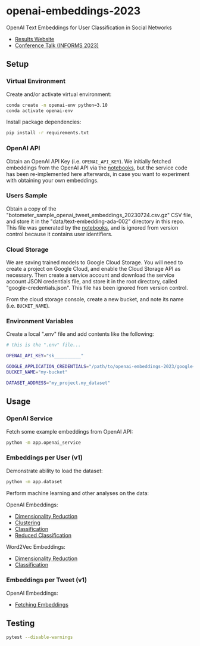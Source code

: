 # openai-embeddings-2023

OpenAI Text Embeddings for User Classification in Social Networks

  + [Results Website](https://s2t2.github.io/openai-embeddings-2023/index.html)
  + [Conference Talk (INFORMS 2023)](https://www.youtube.com/watch?v=AmF-5D4p1_4)


## Setup

### Virtual Environment

Create and/or activate virtual environment:

```sh
conda create -n openai-env python=3.10
conda activate openai-env
```

Install package dependencies:

```sh
pip install -r requirements.txt
```

### OpenAI API

Obtain an OpenAI API Key (i.e. `OPENAI_API_KEY`). We initially fetched embeddings from the OpenAI API via the [notebooks](/notebooks/README.md), but the service code has been re-implemented here afterwards, in case you want to experiment with obtaining your own embeddings.

### Users Sample

Obtain a copy of the "botometer_sample_openai_tweet_embeddings_20230724.csv.gz" CSV file, and store it in the "data/text-embedding-ada-002" directory in this repo. This file was generated by the [notebooks](/notebooks/README.md), and is ignored from version control because it contains user identifiers.

### Cloud Storage

We are saving trained models to Google Cloud Storage. You will need to create a project on Google Cloud, and enable the Cloud Storage API as necessary. Then create a service account and download the service account JSON credentials file, and store it in the root directory, called "google-credentials.json". This file has been ignored from version control.

From the cloud storage console, create a new bucket, and note its name (i.e. `BUCKET_NAME`).


### Environment Variables

Create a local ".env" file and add contents like the following:

```sh
# this is the ".env" file...

OPENAI_API_KEY="sk__________"

GOOGLE_APPLICATION_CREDENTIALS="/path/to/openai-embeddings-2023/google-credentials.json"
BUCKET_NAME="my-bucket"

DATASET_ADDRESS="my_project.my_dataset"
```

## Usage

### OpenAI Service

Fetch some example embeddings from OpenAI API:

```sh
python -m app.openai_service
```


### Embeddings per User (v1)

Demonstrate ability to load the dataset:

```sh
python -m app.dataset
```

Perform machine learning and other analyses on the data:

OpenAI Embeddings:

  + [Dimensionality Reduction](app/reduction/README.md)
  + [Clustering](app/clustering/README.md)
  + [Classification](app/classification/README.md)
  + [Reduced Classification](app/reduced_classification/README.md)

Word2Vec Embeddings:

  + [Dimensionality Reduction](app/word2vec_embeddings/README.md)
  + [Classification](app/word2vec_classification/README.md)


### Embeddings per Tweet (v1)

OpenAI Embeddings:

  + [Fetching Embeddings](app/openai_embeddings/per_tweet/README.md)


## Testing

```sh
pytest --disable-warnings
```
